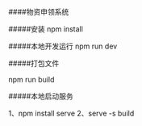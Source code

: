 ####物资申领系统

#####安装
npm install

#####本地开发运行
npm run dev

#####打包文件

npm run build

#####本地启动服务

1、npm install serve
2、serve -s build
